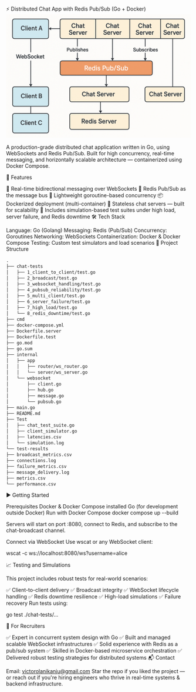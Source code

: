 ⚡ Distributed Chat App with Redis Pub/Sub (Go + Docker)
![System Architecture](./chatapp.png)


A production-grade distributed chat application written in Go, using WebSockets and Redis Pub/Sub. Built for high concurrency, real-time messaging, and horizontally scalable architecture — containerized using Docker Compose.

🚀 Features

🔌 Real-time bidirectional messaging over WebSockets
📡 Redis Pub/Sub as the message bus
🧵 Lightweight goroutine-based concurrency
📦 Dockerized deployment (multi-container)
💬 Stateless chat servers — built for scalability
🧪 Includes simulation-based test suites under high load, server failure, and Redis downtime
🛠️ Tech Stack

Language: Go (Golang)
Messaging: Redis (Pub/Sub)
Concurrency: Goroutines
Networking: WebSockets
Containerization: Docker & Docker Compose
Testing: Custom test simulators and load scenarios
📂 Project Structure

```
.
├── chat-tests
│   ├── 1_client_to_client/test.go
│   ├── 2_broadcast/test.go
│   ├── 3_websocket_handling/test.go
│   ├── 4_pubsub_reliability/test.go
│   ├── 5_multi_client/test.go
│   ├── 6_server_failure/test.go
│   ├── 7_high_load/test.go
│   └── 8_redis_downtime/test.go
├── cmd
├── docker-compose.yml
├── Dockerfile.server
├── Dockerfile.test
├── go.mod
├── go.sum
├── internal
│   ├── app
│   │   ├── router/ws_router.go
│   │   └── server/ws_server.go
│   └── websocket
│       ├── client.go
│       ├── hub.go
│       ├── message.go
│       └── pubsub.go
├── main.go
├── README.md
├── Test
│   ├── chat_test_suite.go
│   ├── client_simulator.go
│   ├── latencies.csv
│   └── simulation.log
└── test-results
├── broadcast_metrics.csv
├── connections.log
├── failure_metrics.csv
├── message_delivery.log
├── metrics.csv
└── performance.csv
```

▶️ Getting Started

Prerequisites
Docker & Docker Compose installed
Go (for development outside Docker)
Run with Docker Compose
docker compose up --build

Servers will start on port :8080, connect to Redis, and subscribe to the chat-broadcast channel.

Connect via WebSocket
Use wscat or any WebSocket client:

wscat -c ws://localhost:8080/ws?username=alice

📈 Testing and Simulations

This project includes robust tests for real-world scenarios:

✅ Client-to-client delivery
✅ Broadcast integrity
✅ WebSocket lifecycle handling
✅ Redis downtime resilience
✅ High-load simulations
✅ Failure recovery
Run tests using:

go test ./chat-tests/...

💼 For Recruiters

✅ Expert in concurrent system design with Go
✅ Built and managed scalable WebSocket infrastructures
✅ Solid experience with Redis as a pub/sub system
✅ Skilled in Docker-based microservice orchestration
✅ Delivered robust testing strategies for distributed systems
📬 Contact

Email: victorolanikanju@gmail.com
Star the repo if you liked the project — or reach out if you're hiring engineers who thrive in real-time systems & backend infrastructure.

